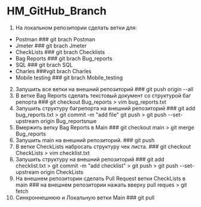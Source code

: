 # HM_GitHub_Branch
1. На локальном репозитории сделать ветки для: 
- Postman ### git brach Postman
- Jmeter ### git brach Jmeter
- CheckLists ### git brach Checklists
- Bag Reports ### git brach Bug_reports
- SQL ### git brach SQL
- Charles ###vgit brach Charles
- Mobile testing ### git brach Mobile_testing

2. Запушить все ветки на внешний репозиторий  ### git push origin --all
3. В ветке Bag Reports сделать текстовый документ со структурой баг репорта  ### git checkout Bug_reports >
vim bug_reports.txt
4. Запушить структуру багрепорта на внешний репозиторий ### git add bug_reports.txt >  git commit -m "add file"
git push > git push --set-upstream origin Bug_reportsпше
5. Вмержить ветку Bag Reports в Main ### git checkout main > git merge Bug_reports
6. Запушить main на внешний репозиторий. ### git push 
7. В ветке CheckLists набросать структуру чек листа. ### git checkout CheckLists > vim checklist.txt
8. Запушить структуру на внешний репозиторий ### git add checklist.txt > git commit -m "add checklist" > git push > git push --set-upstream origin CheckLists
9. На внешнем репозитории сделать Pull Request ветки CheckLists в main ### на внешнем репозитории нажать вверху pull reques > git fetch
10. Синхроннешнюю и Локальную ветки Main ### git pull
